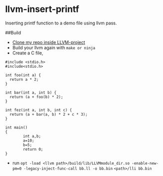 # llvm-insert-printf

Inserting printf function to a demo file using llvm pass. 

##Build
- [Clone my repo inside LLVM-project](https://github.com/MdRaihanAhmed-coder/LLVM-Clang-Instrumentation.git)
- Build your llvm again with `make or ninja`
- Create a C file,
```
#include <stdio.h>
#include<stdio.h>

int foo(int a) {
  return a * 2;
}

int bar(int a, int b) {
  return (a + foo(b) * 2);
}

int fez(int a, int b, int c) {
  return (a + bar(a, b) * 2 + c * 3);
}

int main()
{
        int a,b;
        a=10;
        b=5;
        return 0;
}

``` 
- run 
`opt -load <llvm path>/build/lib/LLVMmodule_dir.so -enable-new-pm=0 -legacy-inject-func-call bb.ll -o bb.bin`
`<path>/lli bb.bin`


